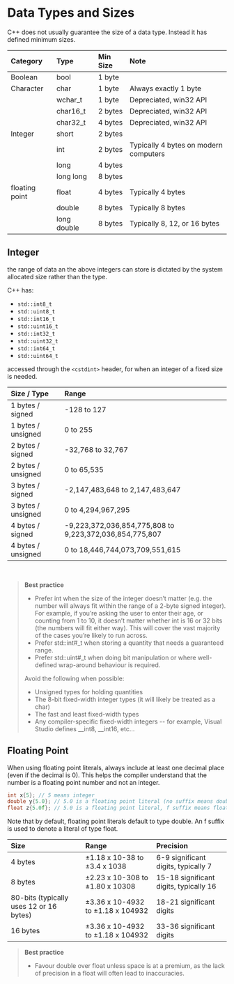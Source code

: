 # Data Types and Sizes

C++ does not usually guarantee the size of a data type. Instead it has defined minimum sizes.


| Category          | Type          | Min Size  | Note  |
|:---------         |:-----         |:--------- |:----- |
| Boolean           | bool          | 1 byte    |       |
| Character         | char          | 1 byte    | Always exactly 1 byte |
|                   | wchar_t       | 1 byte    | Depreciated, win32 API |
|                   | char16_t      | 2 bytes   | Depreciated, win32 API |
|                   | char32_t      | 4 bytes   | Depreciated, win32 API |
| Integer           | short         | 2 bytes   |       |
|                   | int           | 2 bytes   | Typically 4 bytes on modern computers | 
|                   | long          | 4 bytes   |       |
|                   | long long     | 8 bytes   |       |
| floating point    | float         | 4 bytes   | Typically 4 bytes |
|                   | double        | 8 bytes   | Typically 8 bytes |
|                   | long double   | 8 bytes   | Typically 8, 12, or 16 bytes |

## Integer

the range of data an the above integers can store is dictated by the system allocated size rather than the type.

C++ has:
- `std::int8_t`
- `std::uint8_t`
- `std::int16_t`
- `std::uint16_t`
- `std::int32_t`
- `std::uint32_t`
- `std::int64_t`
- `std::uint64_t`

accessed through the `<cstdint>` header, for when an integer of a fixed size is needed.

| Size / Type           | Range         |
|:------------          |:------        |
| 1 bytes / signed      | -128 to 127   |
| 1 bytes / unsigned    | 0 to 255      |
| 2 bytes / signed      | -32,768 to 32,767 |
| 2 bytes / unsigned    | 0 to 65,535   |
| 3 bytes / signed      | -2,147,483,648 to 2,147,483,647 |
| 3 bytes / unsigned    | 0 to 4,294,967,295 |
| 4 bytes / signed      | -9,223,372,036,854,775,808 to 9,223,372,036,854,775,807 |
| 4 bytes / unsigned    | 0 to 18,446,744,073,709,551,615 |

<br>

> **Best practice**
>
> - Prefer int when the size of the integer doesn’t matter (e.g. the number will always fit within the range of a 2-byte signed integer). For example, if you’re asking the user to enter their age, or counting from 1 to 10, it doesn’t matter whether int is 16 or 32 bits (the numbers will fit either way). This will cover the vast majority of the cases you’re likely to run across.
> - Prefer std::int#_t when storing a quantity that needs a guaranteed range.
> - Prefer std::uint#_t when doing bit manipulation or where well-defined wrap-around behaviour is required.
> 
> Avoid the following when possible:
>
> - Unsigned types for holding quantities
> - The 8-bit fixed-width integer types (it will likely be treated as a char)
> - The fast and least fixed-width types
> - Any compiler-specific fixed-width integers -- for example, Visual Studio defines __int8, __int16, etc…

## Floating Point

When using floating point literals, always include at least one decimal place (even if the decimal is 0). This helps the compiler understand that the number is a floating point number and not an integer.

```cpp
int x{5}; // 5 means integer
double y{5.0}; // 5.0 is a floating point literal (no suffix means double type by default)
float z{5.0f}; // 5.0 is a floating point literal, f suffix means float type
```

Note that by default, floating point literals default to type double. An f suffix is used to denote a literal of type float.

| Size  | Range | Precision |
|:----  |:----- |:--------- |
| 4 bytes   | ±1.18 x 10-38 to ±3.4 x 1038      | 6-9 significant digits, typically 7 |
| 8 bytes   | ±2.23 x 10-308 to ±1.80 x 10308   | 15-18 significant digits, typically 16 |
| 80-bits (typically uses 12 or 16 bytes)   | ±3.36 x 10-4932 to ±1.18 x 104932 | 18-21 significant digits
| 16 bytes  | ±3.36 x 10-4932 to ±1.18 x 104932 | 33-36 significant digits |

> **Best practice**
>
> - Favour double over float unless space is at a premium, as the lack of precision in a float will often lead to inaccuracies.